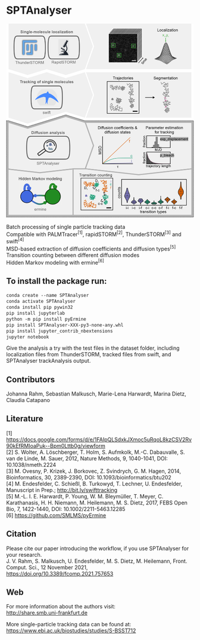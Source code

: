 # SPTAnalyser

![](tmp/SPTAnalyser_software_workflow.png)

Batch processing of single particle tracking data</br>
Compatible with PALMTracer<sup>[1]</sup>, rapidSTORM<sup>[2]</sup>, ThunderSTORM<sup>[3]</sup> and swift<sup>[4]</sup></br>
MSD-based extraction of diffusion coefficients and diffusion types<sup>[5]</sup></br>
Transition counting between different diffusion modes</br>
Hidden Markov modeling with ermine<sup>[6]</sup>

## To install the package run:

```
conda create --name SPTAnalyser
conda activate SPTAnalyser
conda install pip pywin32
pip install jupyterlab
python -m pip install pyErmine
pip install SPTAnalyser-XXX-py3-none-any.whl
pip install jupyter_contrib_nbextensions
jupyter notebook
```

Give the analysis a try with the test files in the dataset folder, including localization files from ThunderSTORM, tracked files from swift, and SPTAnalyser trackAnalysis output.

## Contributors
Johanna Rahm, Sebastian Malkusch, Marie-Lena Harwardt, Marina Dietz, Claudia Catapano

## Literature

[1] https://docs.google.com/forms/d/e/1FAIpQLSdxkJXmoc5uRqoL8kzCSV2Rv90kEfRMIoaPuk--Bpm0Lttb0g/viewform </br>
[2] S. Wolter, A. Löschberger, T. Holm, S. Aufmkolk, M.-C. Dabauvalle, S. van de Linde, M. Sauer, 2012, Nature Methods, 9, 1040-1041, DOI: 10.1038/nmeth.2224 </br>
[3] M. Ovesny, P. Krizek, J. Borkovec, Z. Svindrych, G. M. Hagen, 2014, Bioinformatics, 30, 2389-2390, DOI: 10.1093/bioinformatics/btu202 </br>
[4] M. Endesfelder, C. Schießl, B. Turkowyd, T. Lechner, U. Endesfelder, Manuscript in Prep.; http://bit.ly/swifttracking </br>
[5] M.-L. I. E. Harwardt, P. Young, W. M. Bleymüller, T. Meyer, C. Karathanasis, H. H. Niemann, M. Heilemann, M. S. Dietz, 2017, FEBS Open Bio, 7, 1422-1440, DOI: 10.1002/2211-5463.12285 </br>
[6] https://github.com/SMLMS/pyErmine

## Citation
Please cite our paper introducing the workflow, if you use SPTAnalyser for your research. </br>
J. V. Rahm, S. Malkusch, U. Endesfelder, M. S. Dietz, M. Heilemann, Front. Comput. Sci., 12 November 2021, https://doi.org/10.3389/fcomp.2021.757653

## Web
For more information about the authors visit:  </br>
http://share.smb.uni-frankfurt.de  </br>

More single-particle tracking data can be found at: </br>
https://www.ebi.ac.uk/biostudies/studies/S-BSST712 </br>

